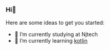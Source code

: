 ### Hi👋

Here are some ideas to get you started:

- 🔭 I’m currently studying at Njtech
- 🌱 I’m currently learning [kotlin](https://kotlinlang.org/)
